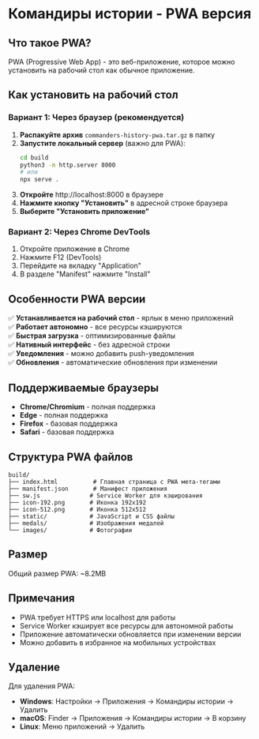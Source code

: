 # Командиры истории - PWA версия

## Что такое PWA?

PWA (Progressive Web App) - это веб-приложение, которое можно установить на рабочий стол как обычное приложение.

## Как установить на рабочий стол

### Вариант 1: Через браузер (рекомендуется)

1. **Распакуйте архив** `commanders-history-pwa.tar.gz` в папку
2. **Запустите локальный сервер** (важно для PWA):
   ```bash
   cd build
   python3 -m http.server 8000
   # или
   npx serve .
   ```
3. **Откройте** http://localhost:8000 в браузере
4. **Нажмите кнопку "Установить"** в адресной строке браузера
5. **Выберите "Установить приложение"**

### Вариант 2: Через Chrome DevTools

1. Откройте приложение в Chrome
2. Нажмите F12 (DevTools)
3. Перейдите на вкладку "Application"
4. В разделе "Manifest" нажмите "Install"

## Особенности PWA версии

✅ **Устанавливается на рабочий стол** - ярлык в меню приложений  
✅ **Работает автономно** - все ресурсы кэшируются  
✅ **Быстрая загрузка** - оптимизированные файлы  
✅ **Нативный интерфейс** - без адресной строки  
✅ **Уведомления** - можно добавить push-уведомления  
✅ **Обновления** - автоматические обновления при изменении  

## Поддерживаемые браузеры

- **Chrome/Chromium** - полная поддержка
- **Edge** - полная поддержка  
- **Firefox** - базовая поддержка
- **Safari** - базовая поддержка

## Структура PWA файлов

```
build/
├── index.html          # Главная страница с PWA мета-тегами
├── manifest.json       # Манифест приложения
├── sw.js              # Service Worker для кэширования
├── icon-192.png       # Иконка 192x192
├── icon-512.png       # Иконка 512x512
├── static/            # JavaScript и CSS файлы
├── medals/            # Изображения медалей
└── images/            # Фотографии
```

## Размер

Общий размер PWA: ~8.2MB

## Примечания

- PWA требует HTTPS или localhost для работы
- Service Worker кэширует все ресурсы для автономной работы
- Приложение автоматически обновляется при изменении версии
- Можно добавить в избранное на мобильных устройствах

## Удаление

Для удаления PWA:
- **Windows**: Настройки → Приложения → Командиры истории → Удалить
- **macOS**: Finder → Приложения → Командиры истории → В корзину
- **Linux**: Меню приложений → Удалить 